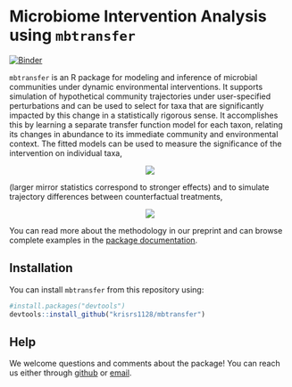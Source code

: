 
# Microbiome Intervention Analysis using `mbtransfer`

<!-- badges: start -->

[![Binder](https://mybinder.org/badge_logo.svg)](https://mybinder.org/v2/gh/krisrs1128/mbtransfer_demo/HEAD?urlpath=rstudio)
<!-- badges: end -->

`mbtransfer` is an R package for modeling and inference of microbial
communities under dynamic environmental interventions. It supports
simulation of hypothetical community trajectories under user-specified
perturbations and can be used to select for taxa that are significantly
impacted by this change in a statistically rigorous sense. It
accomplishes this by learning a separate transfer function model for
each taxon, relating its changes in abundance to its immediate community
and environmental context. The fitted models can be used to measure the
significance of the intervention on individual taxa,

<center>
<img src="https://krisrs1128.github.io/mbtransfer/articles/diet_files/figure-html/unnamed-chunk-13-1.png"/>
</center>

(larger mirror statistics correspond to stronger effects) and to
simulate trajectory differences between counterfactual treatments,

<center>
<img src="https://krisrs1128.github.io/mbtransfer/articles/diet_files/figure-html/unnamed-chunk-16-1.png"/>
</center>

You can read more about the methodology in our preprint and can browse
complete examples in the [package
documentation](https://krisrs1128.github.io/mbtransfer).

## Installation

You can install `mbtransfer` from this repository using:

``` r
#install.packages("devtools")
devtools::install_github("krisrs1128/mbtransfer")
```

## Help

We welcome questions and comments about the package! You can reach us
either through [github](https://github.com/krisrs1128/mbtransfer/issues)
or [email](https://krisrs1128.github.io/LSLab/_includes/contact).
